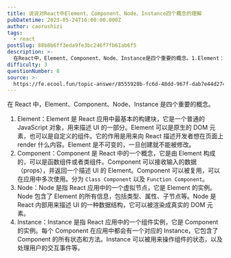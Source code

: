 ```yaml
---
title: 说说对React中Element、Component、Node、Instance四个概念的理解
pubDatetime: 2023-05-24T16:00:00.000Z
author: caorushizi
tags:
  - react
postSlug: 88b8b6ff3eda9fe3bc246f7fb61ab6f5
description: >-
  在React中，Element、Component、Node、Instance是四个重要的概念。1.Element：Element是React应用中最基本的构建块，它是一个普通的JavaScript对
difficulty: 3
questionNumber: 8
source: >-
  https://fe.ecool.fun/topic-answer/8555928b-fc6d-48dd-967f-dab7e44d2744?orderBy=updateTime&order=desc&tagId=13
---
```


在 React 中，Element、Component、Node、Instance 是四个重要的概念。

1.  Element：Element 是 React 应用中最基本的构建块，它是一个普通的 JavaScript 对象，用来描述 UI 的一部分。Element 可以是原生的 DOM 元素，也可以是自定义的组件。它的作用是用来向 React 描述开发者想在页面上 render 什么内容。Element 是不可变的，一旦创建就不能被修改。
2.  Component：Component 是 React 中的一个概念，它是由 Element 构成的，可以是函数组件或者类组件。Component 可以接收输入的数据（props），并返回一个描述 UI 的 Element。Component 可以被复用，可以在应用中多次使用。分为 `Class Component` 以及 `Function Component`。
3.  Node：Node 是指 React 应用中的一个虚拟节点，它是 Element 的实例。Node 包含了 Element 的所有信息，包括类型、属性、子节点等。Node 是 React 内部用来描述 UI 的一种数据结构，它可以被渲染成真实的 DOM 元素。
4.  Instance：Instance 是指 React 应用中的一个组件实例，它是 Component 的实例。每个 Component 在应用中都会有一个对应的 Instance，它包含了 Component 的所有状态和方法。Instance 可以被用来操作组件的状态，以及处理用户的交互事件等。
